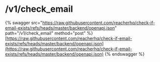 # /v1/check\_email

{% swagger src="https://raw.githubusercontent.com/reacherhq/check-if-email-exists/refs/heads/master/backend/openapi.json" path="/v1/check_email" method="post" %}
[https://raw.githubusercontent.com/reacherhq/check-if-email-exists/refs/heads/master/backend/openapi.json](https://raw.githubusercontent.com/reacherhq/check-if-email-exists/refs/heads/master/backend/openapi.json)
{% endswagger %}

